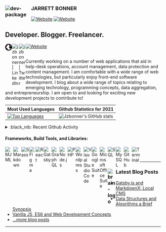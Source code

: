 ### [<img align="left" alt="dev-package" width="84px" src="https://res.cloudinary.com/dzmc7doja/image/upload/v1474677309/archived-githubprojects/dkpackage.png"/>][github-profile] JARRETT BONNER

[![Website](https://img.shields.io/website?label=jzbonner.me&style=flat-square&url=https%3A%2F%2Fjzbonner.me)](https://jzbonner.me)
[![Website](https://img.shields.io/website?label=think-broadly&style=flat-square&url=https%3A%2F%2Fjzb-lib.xyz)](https://jzb-lib.xyz)

## Developer. Blogger. Freelancer. 
[<img align="left" alt="jzbonner" width="22px" src="https://raw.githubusercontent.com/iconic/open-iconic/master/svg/globe.svg" />][website]
[<img align="left" alt="jzbonner | LinkedIn" width="22px" src="https://cdn.jsdelivr.net/npm/simple-icons@v3/icons/linkedin.svg" />][linkedin]
[<img align="left" alt="jzbonner | Twitter" width="22px" src="https://res.cloudinary.com/dzmc7doja/image/upload/v1627450729/design-assets/icon-assets/mail-svg.svg" />][mailto]
[![Website](https://img.shields.io/website?label=github&style=flat&logo=gitbook&logoColor=AABCA7&up_message=projects&up_color=grey&url=https%3A%2F%2Fgithub.com/Jzbonner?tab=projects)](https://github.com/Jzbonner?tab=projects)
<br />
<br />

Currently working on a number of web applications that aid in help-desk operations, account management, data protection and content management. I am comfortable with a wide range of web technologies, but particularly enjoy  front-end software development. I blog about a wide range of topics relating to emerging technology, programming concepts, data aggregation, and entrepreneurship. I am open to and looking for exciting new development projects to contribute to! 

| Most Used Languages | Github Statistics for 2021 |
|-----------|-------|
|[![Top Languages](https://github-readme-stats.vercel.app/api/top-langs/?username=jzbonner&hide=tcl&layout=compact&hide_title=true&langs_count=8)](https://github.com/Jzbonner)| ![Jzbonner's GitHub stats](https://github-readme-stats.vercel.app/api?username=jzbonner&show_icons=true&hide_title=true&theme=nord)  
<details>
  <summary>:black_nib: Recent Github Activity</summary>
  
<!--START_SECTION:activity-->
- Updated layout and content changes for educational resouces in [jzbonner/programming-cs](https://github.com/Jzbonner/programming-cs)
- Refreshed site design and mobile responsiveness for personal website in [jzbonner/jzbonner.me]() 
- Added interactive notes on financial research and modeling to [jzbonner/dataanalytics-py](https://github.com/Jzbonner/dataanalytics-py)
- Worked on code issues and developed wordpress themes and templates in [REPLI Developer Repo](https://github.com/REPLI-Developer-Repo) 
<!--END_SECTION:activity-->

</details>


#### Frameworks, Build Tools, and Libraries:

<img align="left" alt="MJML" width="26px" src="https://res.cloudinary.com/dzmc7doja/image/upload/v1627703435/design-assets/icon-assets/mjml.png" />
<img align="left" alt="Markdown" width="26px" src="https://res.cloudinary.com/dzmc7doja/image/upload/v1627703429/design-assets/icon-assets/markdown.svg" />
<img align="left" alt="Sass" width="26px" src="https://res.cloudinary.com/dzmc7doja/image/upload/v1627449412/design-assets/icon-assets/sass.png" />
<img align="left" alt="Figma" width="20px" src="https://res.cloudinary.com/dzmc7doja/image/upload/v1628016414/design-assets/icon-assets/figma.svg" />
<img align="left" alt="React" width="26px" src="https://res.cloudinary.com/dzmc7doja/image/upload/v1627449411/design-assets/icon-assets/react.png" />
<img align="left" alt="Gatsby" width="26px" src="https://res.cloudinary.com/dzmc7doja/image/upload/v1627449411/design-assets/icon-assets/gatsby.png" />
<img align="left" alt="GraphQL" width="26px" src="https://res.cloudinary.com/dzmc7doja/image/upload/v1627449411/design-assets/icon-assets/graphql.png" />
<img align="left" alt="Node.js" width="26px" src="https://res.cloudinary.com/dzmc7doja/image/upload/v1627449411/design-assets/icon-assets/nodejs.png" />
<img align="left" alt="PHP" width="26px" src="https://res.cloudinary.com/dzmc7doja/image/upload/v1627703445/design-assets/icon-assets/php.png" />
<img align="left" alt="Wordpress" width="26px" src="https://res.cloudinary.com/dzmc7doja/image/upload/v1627706661/design-assets/icon-assets/wordpress.svg" />
<img align="left" alt="Visual Studio Code" width="26px" src="https://res.cloudinary.com/dzmc7doja/image/upload/v1627449412/design-assets/icon-assets/visual-studio-code.png" />
<img align="left" alt="Google Suite" width="26px" src="https://res.cloudinary.com/dzmc7doja/image/upload/v1627706645/design-assets/icon-assets/google-drive.svg" />
<img align="left" alt="Microsoft Office Suite" width="26px" src="https://res.cloudinary.com/dzmc7doja/image/upload/v1627703531/design-assets/icon-assets/microsoft_office.png" />
<img align="left" alt="SQL" width="26px" src="https://res.cloudinary.com/dzmc7doja/image/upload/v1627449412/design-assets/icon-assets/sql.png" />
<img align="left" alt="MySQL" width="26px" src="https://res.cloudinary.com/dzmc7doja/image/upload/v1627705680/design-assets/icon-assets/mysql-slim-logo.png" />
<img align="left" alt="GitHub" width="26px" src="https://res.cloudinary.com/dzmc7doja/image/upload/v1627449411/design-assets/icon-assets/github.png" />
<img align="left" alt="Terminal" width="26px" src="https://res.cloudinary.com/dzmc7doja/image/upload/v1627449411/design-assets/icon-assets/terminal.png" />

<br />
<br />

---

### [<img align="left" alt="brain-logo" width="26px" src="https://res.cloudinary.com/dzmc7doja/image/upload/v1627449411/design-assets/icon-assets/brain.png"/>][blog] Latest Blog Posts

<!-- BLOG-POST-LIST:START -->
- [Gatsby.js and MarkdownX: Local CMS](https://jzb-lib.xyz)
- [Data Structures and Algorithms a Brief Synopsis](https://jzb-lib.xyz)
- [Vanilla JS, ES6 and Web Development Concepts](https://jzb-lib.xyz)
- [...more blog posts](https://jzb-lib.xyz)
<!-- BLOG-POST-LIST:END -->

---


[website]: https://jzbonner.me
[github-profile]: https://github.com/Jzbonner
[linkedin]: https://www.linkedin.com/in/jarrett-bonner/
[blog]: https://jzb-lib.xyz/
[mailto]: mailto:jarrett.bonner@gmail.com